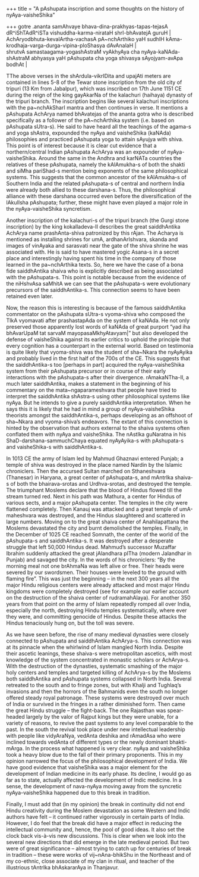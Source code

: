 +++
title = "A pAshupata inscription and some thoughts on the history of nyAya-vaisheShika"

+++
gotre .ananta samAhvaye bhava-dina-prakhyas-tapas-tejasA dR^iShTAdR^iSTa
vishuddha-karma-nirataH shrI-bhAvatejA guruH |  
AchAryodbhuta-kevalArtha-vachasA pA\~nchArthiko yaH sudhIH
kAma-krodhaja-varga-durga-vipina-ploShasya dAvAnalaH |  
shrutvA samastaagama-yogashAstraM vyAkhyAya cha nyAya-kaNAda-shAstraM
abhyasya yaH pAshupata cha yoga shivasya sAyojyam-avApa bodhAt |

TThe above verses in the shArdula-vikrIDita and upajAti meters are
contained in lines 5-8 of the Tewar stone inscription from the old city
of tripuri (13 Km from Jabalpur), which was inscribed on 17th June 1151
CE during the reign of the king gayAkarNa of the kalachuri (haihaya)
dynasty of the tripuri branch. The inscription begins like several
kalachuri inscriptions with the pa\~nchAkSharI mantra and then continues
in verse. It mentions a pAshupata AchArya named bhAvatejas of the ananta
gotra who is described specifically as a follower of the pA\~nchArthika
system (i.e. based on pAshupata sUtra-s). He said to have heard all the
teachings of the agama-s and yoga shAstra, expounded the nyAya and
vaisheShika (kaNAda) philosophies and practiced pAshupata yoga to attain
sAyujya with shiva. This point is of interest because it is clear cut
evidence that a northern/central Indian pAshupata AchArya was an
expounder of nyAya-vaisheShika. Around the same in the Andhra and
karNATa countries the relatives of these pAshupata, namely the
kAlAmukha-s of both the shakti and siMha pariShad-s mention being
exponents of the same philosophical systems. This suggests that the
common ancestor of the kAlAmukha-s of Southern India and the related
pAshupata-s of central and northern India were already both allied to
these darshana-s. Thus, the philosophical alliance with these darshana
occurred even before the diversification of the lAkulIsha pAshupata;
further, these might have even played a major role in the
nyAya-vaisheShika syncretism.

Another inscription of the kalachuri-s of the tripuri branch (the Gurgi
stone inscription) by the king kokalladeva-II describes the great
saiddhAntika AchArya name prashAnta-shiva patronized by this rAjan. The
Acharya is mentioned as installing shrines for umA, ardhanArIshvara,
skanda and images of vinAyaka and sarasvati near the gate of the shiva
shrine he was associated with. He is said to have mastered yogic Asana-s
in a secret place and interestingly having spent his time in the company
of those learned in the pa\~nchArthika texts. So, here we have the case
of a bona fide saiddhAntika shaiva who is explicitly described as being
associated with the pAshupata-s. This point is notable because from the
evidence of the niHshvAsa saMhitA we can see that the pAshupata-s were
evolutionary precursors of the saiddhAntika-s. This connection seems to
have been retained even later.

Now, the reason this is interesting is because of the famous
saiddhAntika commentator on the pAshupata sUtra-s vyoma-shiva who
composed the TIkA vyomavati after prashastapAda on the system of kaNAda.
He not only preserved those apparently lost words of kaNAda of great
purport “yad iha bhAvarUpaM tat sarvaM mayopasaMkhyAtavyam|” but also
developed the defense of vaisheShika against its earlier critics to
uphold the principle that every cognition has a counterpart in the
external world. Based on testimonia is quite likely that vyoma-shiva was
the student of sha\~Nkara the nyAyAyika and probably lived in the first
half of the 700s of the CE. This suggests that the saiddhAntika-s too
\[perhaps in part\] acquired the nyAya-vaisheShika system from their
pAshupata precursor or in course of their early interactions with the
pAshupata-s after their divergence. rAmakaNTha-II, a much later
saiddhAntika, makes a statement in the beginning of his commentary on
the mata\~ngaparameshvara that people have tried to interpret the
saiddhAntika shAstra-s using other philosophical systems like nyAya. But
he intends to give a purely saiddhAntika interpretation. When he says
this it is likely that he had in mind a group of nyAya-vaisheShika
theorists amongst the saiddhAntika-s, perhaps developing as an offshoot
of sha\~Nkara and vyoma-shiva’s endeavors. The extant of this connection
is hinted by the observation that authors external to the shaiva systems
often conflated them with nyAya and vaisheShika. The nAstIka guNaratna
in his ShaD-darshana-sammuchChaya equated nyAyAyika-s with pAshupata-s
and vaisheShika-s with saiddhAntika-s.

In 1013 CE the army of Islam led by Mahmud Ghaznavi entered Punjab; a
temple of shiva was destroyed in the place named Nardin by the Islamic
chroniclers. Then the accursed Sultan marched on Sthaneshvara (Thanesar)
in Haryana, a great center of pAshupata-s, and mAntrIka shaiva-s of both
the bhairava-srotas and Urdhva-srotas, and destroyed the temple. The
triumphant Moslems declare that the blood of Hindus flowed till the
stream turned red. Next in his path was Mathura, a center for Hindus of
various sects, and a major pAshupata center. The temples in the city
were flattened completely. Then Kanauj was attacked and a great temple
of umA-maheshvara was destroyed, and the Hindus slaughtered and
scattered in large numbers. Moving on to the great shaiva center of
Anahilapattana the Moslems devastated the city and burnt demolished the
temples. Finally, in the December of 1025 CE reached Somnath, the center
of the world of the pAshupata-s and saiddhAntika-s. It was destroyed
after a desperate struggle that left 50,000 Hindus dead. Mahmud’s
successor Muzaffar Ibrahim suddenly attacked the great jAlandhara pITha
(modern Jalandhar in Punjab) and savaged the city. In the words of his
chroniclers: “By the morning meal not one brAhmaNa was left alive or
free. Their heads were severed by our swordsmen. Their houses were
leveled to the ground with flaming fire”. This was just the beginning –
in the next 300 years all the major Hindu religious centers were already
attacked and most major Hindu kingdoms were completely destroyed (see
for example our earlier account on the destruction of the shaiva center
of rudramahAlaya). For another 350 years from that point on the army of
Islam repeatedly romped all over India, especially the north, destroying
Hindu temples systematically, where ever they were, and committing
genocide of Hindus. Despite these attacks the Hindus tenaciously hung
on, but the toll was severe.

As we have seen before, the rise of many medieval dynasties were closely
connected to pAshupata and saiddhAntika AchArya-s. This connection was
at its pinnacle when the whirlwind of Islam mangled North India. Despite
their ascetic leanings, these shaiva-s were metropolitan ascetics, with
most knowledge of the system concentrated in monastic scholars or
AchArya-s. With the destruction of the dynasties, systematic smashing of
the major holy centers and temples and targeted killing of AchArya-s by
the Moslems both saiddhAntika and pAshupata systems collapsed in North
India. Several retreated to the south and to fringe zones, but with
Khalji and Tughlaq’s invasions and then the horrors of the Bahmanids
even the south no longer offered steady royal patronage. These systems
were destroyed over much of India or survived in the fringes in a rather
diminished form. Then came the great Hindu struggle – the fight-back.
The one Rajasthan was spear-headed largely by the valor of Rajput kings
but they were unable, for a variety of reasons, to revive the past
systems to any level comparable to the past. In the south the revival
took place under new intellectual leadership with people like
vidyAraNya, vedAnta deshika and rAmadAsa who were inclined towards
vedAnta of different types or the newly dominant bhakti-mArga. In the
process what happened is very clear. nyAya and vaisheShika took a heavy
blow due to the fall of their primary proponents. This in my opinion
narrowed the focus of the philosophical development of India. We have
good evidence that vaisheShika was a major element for the development
of Indian medicine in its early phase. Its decline, I would go as far as
to state, actually affected the development of Indic medicine. In a
sense, the development of nava-nyAya moving away from the syncretic
nyAya-vaisheShika happened due to this break in tradition.

Finally, I must add that (in my opinion) the break in continuity did not
end Hindu creativity during the Moslem devastation as some Western and
Indic authors have felt – it continued rather vigorously in certain
parts of India. However, I do feel that the break did have a major
effect in reducing the intellectual community and, hence, the pool of
good ideas. It also set the clock back vis-à-vis new discussions. This
is clear when we look into the several new directions that did emerge in
the late medieval period. But two were of great significance – almost
trying to catch up for centuries of break in tradition – these were
works of vij\~nAna-bhikShu in the Northeast and of my co-ethnic, close
associate of my clan in ritual, and teacher of the illustrious tAntrIka
bhAskararAya in Thanjavur.
